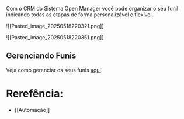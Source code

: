 Com o CRM do Sistema Open Manager você pode organizar o seu funil indicando todas as etapas de forma personalizável e flexível.

![[Pasted_image_20250518220321.png]]

![[Pasted_image_20250518220351.png]]


## Gerenciando Funis
Veja como gerenciar os seus funis [aqui](https://scribehow.com/shared/Gerenciando_Funis__Open_Manager__vJdyAwUfSnSRkWqDeXng4g)

# Rerefência:
- [[Automação]]